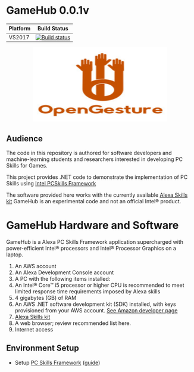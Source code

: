 # GameHub 0.0.1v
Platform | Build Status |
-------- | ------------ |
VS2017 | [![Build status](https://ci.appveyor.com/api/projects/status/swutsp1bjcc56q64/branch/master?svg=true)](https://ci.appveyor.com/project/ddiakopoulos/hand-tracking-samples/branch/master)

<p align="center">
  <img width="360" height="200" src="https://raw.githubusercontent.com/TebogoNakampe/OpenGesture/master/assets/OpenGesture2.png">
</p>

## Audience

The code in this repository is authored for software developers and machine-learning students and researchers interested in developing PC Skills for Games. 

This project provides .NET code to demonstrate the implementation of PC Skills using [Intel PCSkills Framework](https://github.com/IntelSoftware/PC-Skills-Framework)

The software provided here works with the currently available [Alexa Skills kit](https://developer.amazon.com/en-US/alexa/alexa-skills-kit/build) GameHub is an experimental code and not an official Intel® product.


# GameHub Hardware and Software

GameHub is a Alexa PC Skills Framework application supercharged with power-efficient Intel® processors and Intel® Processor Graphics on a laptop.

1. An AWS account
2. An Alexa Development Console account
3. A PC with the following items installed:
4. An Intel® Core™ i5 processor or higher CPU is recommended to meet limited response time
requirements imposed by Alexa skills
5. 4 gigabytes (GB) of RAM
6. An AWS .NET software development kit (SDK) installed, with keys provisioned from your
AWS account. [See Amazon developer page](https://aws.amazon.com/sdk-for-net/)
7. [Alexa Skills kit](https://developer.amazon.com/en-US/alexa/alexa-skills-kit/build)
8. A web browser; review recommended list here.
9. Internet access
     
## Environment Setup
* Setup [PC Skills Framework](https://software.intel.com/en-us/alexa-skills-for-pc) ([guide](https://software.intel.com/sites/default/files/managed/76/cb/pc-skills-aws-setup-guide.pdf))<br>
